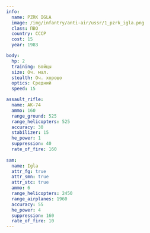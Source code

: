 ```yaml
---
info:
  name: PZRK IGLA
  image: /img/infantry/anti-air/ussr/1_pzrk_igla.png
  class: ПВО
  country: СССР
  cost: 15
  year: 1983

body:
  hp: 2
  training: Бойцы
  size: Оч. мал.
  stealth: Оч. хорошо
  optics: Средний
  speed: 15

assault_rifle:
  name: AK-74
  ammo: 160
  range_ground: 525
  range_helicopters: 525
  accuracy: 30
  stabilizer: 15
  he_power: 1
  suppression: 40
  rate_of_fire: 160
  
sam:
  name: Igla
  attr_fg: true
  attr_smn: true
  attr_stc: true
  ammo: 6
  range_helicopters: 2450
  range_airplanes: 1960
  accuracy: 55
  he_power: 4
  suppression: 160
  rate_of_fire: 10
---
```

